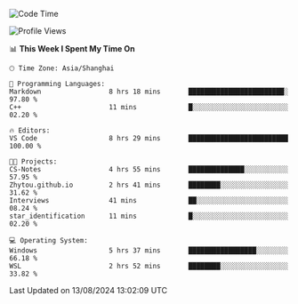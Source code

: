 <!--START_SECTION:waka-->
![Code Time](http://img.shields.io/badge/Code%20Time-1%2C898%20hrs%2026%20mins-blue)

![Profile Views](http://img.shields.io/badge/Profile%20Views-3-blue)

📊 **This Week I Spent My Time On** 

```text
🕑︎ Time Zone: Asia/Shanghai

💬 Programming Languages: 
Markdown                 8 hrs 18 mins       ████████████████████████░   97.80 % 
C++                      11 mins             █░░░░░░░░░░░░░░░░░░░░░░░░   02.20 % 

🔥 Editors: 
VS Code                  8 hrs 29 mins       █████████████████████████   100.00 % 

🐱‍💻 Projects: 
CS-Notes                 4 hrs 55 mins       ██████████████░░░░░░░░░░░   57.95 % 
Zhytou.github.io         2 hrs 41 mins       ████████░░░░░░░░░░░░░░░░░   31.62 % 
Interviews               41 mins             ██░░░░░░░░░░░░░░░░░░░░░░░   08.24 % 
star_identification      11 mins             █░░░░░░░░░░░░░░░░░░░░░░░░   02.20 % 

💻 Operating System: 
Windows                  5 hrs 37 mins       █████████████████░░░░░░░░   66.18 % 
WSL                      2 hrs 52 mins       ████████░░░░░░░░░░░░░░░░░   33.82 % 
```


 Last Updated on 13/08/2024 13:02:09 UTC
<!--END_SECTION:waka-->